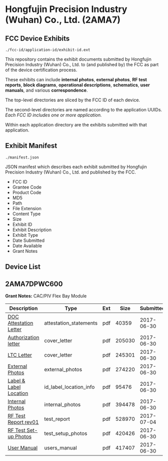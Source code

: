 # Hongfujin Precision Industry (Wuhan) Co., Ltd. (2AMA7)
## FCC Device Exhibits

```
./fcc-id/application-id/exhibit-id.ext
```

This repository contains the exhibit documents submitted by Hongfujin Precision Industry (Wuhan) Co., Ltd. to (and published by) the FCC as part of the device certification process.

These exhibits can include **internal photos**, **external photos**, **RF test reports**, **block diagrams**, **operational descriptions**, **schematics**, **user manuals**, and various **correspondence**.

The top-level directories are sliced by the FCC ID of each device.

The second-level directories are named according to the application UUIDs. *Each FCC ID includes one or more application.*

Within each application directory are the exhibits submitted with that application. 

## Exhibit Manifest

```
./manifest.json
```

JSON manifest which describes each exhibit submitted by Hongfujin Precision Industry (Wuhan) Co., Ltd. and published by the FCC.

- FCC ID
- Grantee Code
- Product Code
- MD5
- Path
- File Extension
- Content Type
- Size
- Exhibit ID
- Exhibit Description
- Exhibit Type
- Date Submitted
- Date Available
- Grant Notes

## Device List
## 2AMA7DPWC600
**Grant Notes:** CAC/PIV Flex Bay Module

| Description | Type | Ext | Size | Submitted | Available |
| ----------- | ---- | --- | ---- | --------- | --------- |
| [DOC Attestation Letter](2AMA7DPWC600/8eb1fa75721dca8e8f4ee586f4788fad/3445979.pdf) | attestation_statements | pdf | 40359 | 2017-06-30 | 2017-06-30 |
| [Authorization letter](2AMA7DPWC600/8eb1fa75721dca8e8f4ee586f4788fad/3445981.pdf) | cover_letter | pdf | 205030 | 2017-06-30 | 2017-06-30 |
| [LTC Letter](2AMA7DPWC600/8eb1fa75721dca8e8f4ee586f4788fad/3445982.pdf) | cover_letter | pdf | 245301 | 2017-06-30 | 2017-06-30 |
| [External Photos](2AMA7DPWC600/8eb1fa75721dca8e8f4ee586f4788fad/3445983.pdf) | external_photos | pdf | 274220 | 2017-06-30 | 2017-06-30 |
| [Label & Label Location](2AMA7DPWC600/8eb1fa75721dca8e8f4ee586f4788fad/3445984.pdf) | id_label_location_info | pdf | 95476 | 2017-06-30 | 2017-06-30 |
| [Internal Photos](2AMA7DPWC600/8eb1fa75721dca8e8f4ee586f4788fad/3445985.pdf) | internal_photos | pdf | 394478 | 2017-06-30 | 2017-06-30 |
| [RF Test Report rev01](2AMA7DPWC600/8eb1fa75721dca8e8f4ee586f4788fad/3449655.pdf) | test_report | pdf | 528970 | 2017-07-04 | 2017-06-30 |
| [RF Test Set-up Photos](2AMA7DPWC600/8eb1fa75721dca8e8f4ee586f4788fad/3445989.pdf) | test_setup_photos | pdf | 420426 | 2017-06-30 | 2017-06-30 |
| [User Manual](2AMA7DPWC600/8eb1fa75721dca8e8f4ee586f4788fad/3445990.pdf) | users_manual | pdf | 417407 | 2017-06-30 | 2017-06-30 |
